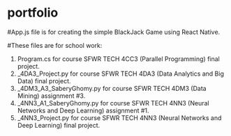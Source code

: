 # portfolio


#App.js file is for creating the simple BlackJack Game using React Native.



#These files are for school work:
1) Program.cs for course SFWR TECH 4CC3 (Parallel Programming) final project.
2) _4DA3_Project.py for course SFWR TECH 4DA3 (Data Analytics and Big Data) final project.
3) _4DM3_A3_SaberyGhomy.py for course SFWR TECH 4DM3 (Data Mining) assignment #3.
4) _4NN3_A1_SaberyGhomy.py for course SFWR TECH 4NN3 (Neural Networks and Deep Learning) assignment #1.
5) _4NN3_Project.py for course SFWR TECH 4NN3 (Neural Networks and Deep Learning) final project.



